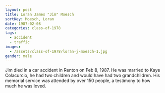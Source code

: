 ```yaml
---
layout: post
title: Loran James "Jim" Moesch
sortKey: Moesch, Loran
date: 1987-02-08
categories: class-of-1978
tags:
  - accident
  - traffic
images:
  - /assets/class-of-1978/loran-j-moesch-1.jpg
gender: male
---
```

Jim died in a car accident in Renton on Feb 8, 1987. He was married to Kaye Colacurcio, he had two children and would have had two grandchildren. His memorial service was attended by over 150 people, a testimony to how much he was loved. 
